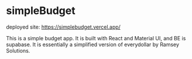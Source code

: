 # simpleBudget

deployed site:
https://simplebudget.vercel.app/

This is a simple budget app. It is built with React and Material UI, and BE is supabase. It is essentially a simplified version of everydollar by Ramsey Solutions.